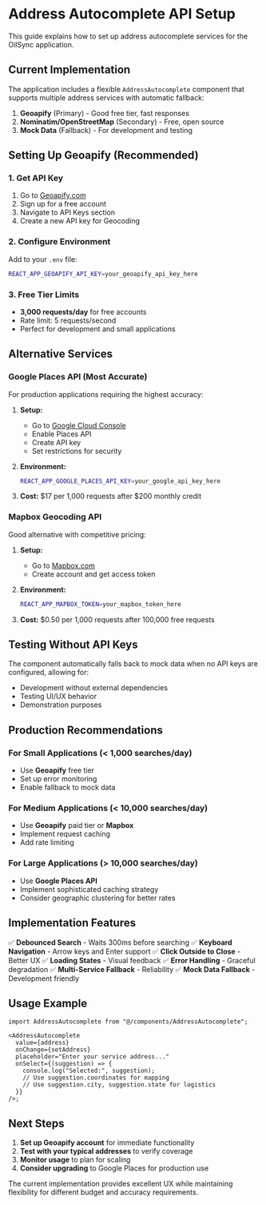 # Address Autocomplete API Setup

This guide explains how to set up address autocomplete services for the OilSync application.

## Current Implementation

The application includes a flexible `AddressAutocomplete` component that supports multiple address services with automatic fallback:

1. **Geoapify** (Primary) - Good free tier, fast responses
2. **Nominatim/OpenStreetMap** (Secondary) - Free, open source
3. **Mock Data** (Fallback) - For development and testing

## Setting Up Geoapify (Recommended)

### 1. Get API Key

1. Go to [Geoapify.com](https://www.geoapify.com/)
2. Sign up for a free account
3. Navigate to API Keys section
4. Create a new API key for Geocoding

### 2. Configure Environment

Add to your `.env` file:

```bash
REACT_APP_GEOAPIFY_API_KEY=your_geoapify_api_key_here
```

### 3. Free Tier Limits

- **3,000 requests/day** for free accounts
- Rate limit: 5 requests/second
- Perfect for development and small applications

## Alternative Services

### Google Places API (Most Accurate)

For production applications requiring the highest accuracy:

1. **Setup:**

   - Go to [Google Cloud Console](https://console.cloud.google.com/)
   - Enable Places API
   - Create API key
   - Set restrictions for security

2. **Environment:**

   ```bash
   REACT_APP_GOOGLE_PLACES_API_KEY=your_google_api_key_here
   ```

3. **Cost:** $17 per 1,000 requests after $200 monthly credit

### Mapbox Geocoding API

Good alternative with competitive pricing:

1. **Setup:**

   - Go to [Mapbox.com](https://www.mapbox.com/)
   - Create account and get access token

2. **Environment:**

   ```bash
   REACT_APP_MAPBOX_TOKEN=your_mapbox_token_here
   ```

3. **Cost:** $0.50 per 1,000 requests after 100,000 free requests

## Testing Without API Keys

The component automatically falls back to mock data when no API keys are configured, allowing for:

- Development without external dependencies
- Testing UI/UX behavior
- Demonstration purposes

## Production Recommendations

### For Small Applications (< 1,000 searches/day)

- Use **Geoapify** free tier
- Set up error monitoring
- Enable fallback to mock data

### For Medium Applications (< 10,000 searches/day)

- Use **Geoapify** paid tier or **Mapbox**
- Implement request caching
- Add rate limiting

### For Large Applications (> 10,000 searches/day)

- Use **Google Places API**
- Implement sophisticated caching strategy
- Consider geographic clustering for better rates

## Implementation Features

✅ **Debounced Search** - Waits 300ms before searching
✅ **Keyboard Navigation** - Arrow keys and Enter support
✅ **Click Outside to Close** - Better UX
✅ **Loading States** - Visual feedback
✅ **Error Handling** - Graceful degradation
✅ **Multi-Service Fallback** - Reliability
✅ **Mock Data Fallback** - Development friendly

## Usage Example

```tsx
import AddressAutocomplete from "@/components/AddressAutocomplete";

<AddressAutocomplete
  value={address}
  onChange={setAddress}
  placeholder="Enter your service address..."
  onSelect={(suggestion) => {
    console.log("Selected:", suggestion);
    // Use suggestion.coordinates for mapping
    // Use suggestion.city, suggestion.state for logistics
  }}
/>;
```

## Next Steps

1. **Set up Geoapify account** for immediate functionality
2. **Test with your typical addresses** to verify coverage
3. **Monitor usage** to plan for scaling
4. **Consider upgrading** to Google Places for production use

The current implementation provides excellent UX while maintaining flexibility for different budget and accuracy requirements.
